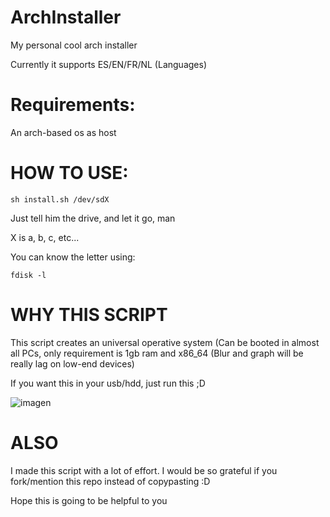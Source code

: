 # ArchInstaller
My personal cool arch installer

Currently it supports ES/EN/FR/NL (Languages)

# Requirements:
An arch-based os as host


# HOW TO USE:

```
sh install.sh /dev/sdX
```
Just tell him the drive, and let it go, man


X is a, b, c, etc...

You can know the letter using:

```
fdisk -l
```

# WHY THIS SCRIPT
This script creates an universal operative system (Can be booted in almost all PCs, only requirement is 1gb ram and x86_64 (Blur and graph will be really lag on low-end devices)


If you want this in your usb/hdd, just run this ;D

![imagen](https://user-images.githubusercontent.com/67015742/172060125-ae1463eb-dadc-4039-a0c7-1577f62d1d54.png)


# ALSO
I made this script with a lot of effort.
I would be so grateful if you fork/mention this repo instead of copypasting :D

Hope this is going to be helpful to you
